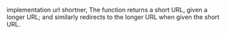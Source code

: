 implementation url shortner, The function returns a short URL, given a longer URL; and similarly redirects to the longer URL when given the short URL.
